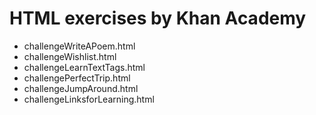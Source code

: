<!DOCTYPE html>
<html>
  <body>
    <h1>
      HTML exercises by Khan Academy <br>
    </h1>
    <ul>
      <li title="Writing a Poem '<br>' training">challengeWriteAPoem.html<br></li>
      <li>challengeWishlist.html<br></li>
      <li>challengeLearnTextTags.html<br></li>
      <li>challengePerfectTrip.html<br></li>
      <li>challengeJumpAround.html<br></li>
      <li>challengeLinksforLearning.html<br></li>
    </ul>  
  </body>
</html>
